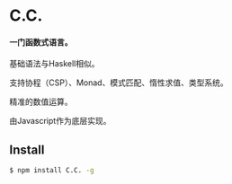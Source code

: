# C.C.
#### 一门函数式语言。
<p>基础语法与Haskell相似。</p>
<p>支持协程（CSP）、Monad、模式匹配、惰性求值、类型系统。</p>
<p>精准的数值运算。</p>

由Javascript作为底层实现。

## Install
```bash
$ npm install C.C. -g
```